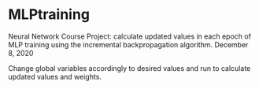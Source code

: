 # MLPtraining

Neural Network Course Project: calculate updated values in each epoch of MLP training using the incremental backpropagation algorithm.
December 8, 2020

Change global variables accordingly to desired values and run to calculate updated values and weights. 
